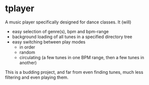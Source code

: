 # tplayer

A music player specifically designed for dance classes. It (will)

- easy selection of genre(s), bpm and bpm-range
- background loading of all tunes in a specified directory tree
- easy switching between play modes
  - in order
  - random
  - circulating (a few tunes in one BPM range, then a few tunes in another)

This is a budding project, and far from even finding tunes, much less filtering and even playing them.
